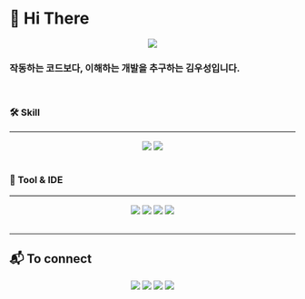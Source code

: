 <h1 align="left">👋 Hi There</h1>

<div align="center">
  <img src="https://capsule-render.vercel.app/api?type=waving&color=0:0b1d51,100:000000&height=200&section=header&text=Game Developer&fontSize=60&fontColor=f0e9d2&animation=fadeIn&fontAlignY=35" />
</div>


<h3 align="left">작동하는 코드보다, 이해하는 개발을 추구하는 김우성입니다.</h3>

<br>

<h3 align="left">🛠️ Skill</h3>
<hr style="border: none; border-top: 1px solid #ccc; margin: 16px 0;" />
<div align="center">
  <img src="https://img.shields.io/badge/C%23-22223b?style=for-the-badge&logo=csharp&logoColor=white"/>
  <img src="https://img.shields.io/badge/Python-22223b?style=for-the-badge&logo=python&logoColor=white"/>
</div>

<br>

<h3 align="left">🧰 Tool & IDE</h3>
<hr style="border: none; border-top: 1px solid #ccc; margin: 16px 0;" />
<div align="center">
  <img src="https://img.shields.io/badge/Unity-22223b?style=for-the-badge&logo=unity&logoColor=white"/>
  <img src="https://img.shields.io/badge/Git-22223b?style=for-the-badge&logo=git&logoColor=white"/>
  <img src="https://img.shields.io/badge/GitHub-22223b?style=for-the-badge&logo=github&logoColor=white"/>
  <img src="https://img.shields.io/badge/Figma-22223b?style=for-the-badge&logo=figma&logoColor=white"/>
</div>

<br>

---

## 📬 To connect

<p align="center">
  <a href="mailto:azunox9@gmail.com"><img src="https://img.shields.io/badge/Gmail-22223b?style=for-the-badge&logo=gmail&logoColor=white"/></a>
  <a href="https://velog.io/@azunox/posts"><img src="https://img.shields.io/badge/Velog-22223b?style=for-the-badge&logo=velog&logoColor=white"/></a>
  <a href="https://daringluni.notion.site"><img src="https://img.shields.io/badge/Notion-22223b?style=for-the-badge&logo=notion&logoColor=white"/></a>
  <a href="https://instagram.com/azunox"><img src="https://img.shields.io/badge/Instagram-22223b?style=for-the-badge&logo=instagram&logoColor=white"/></a>
</p>

